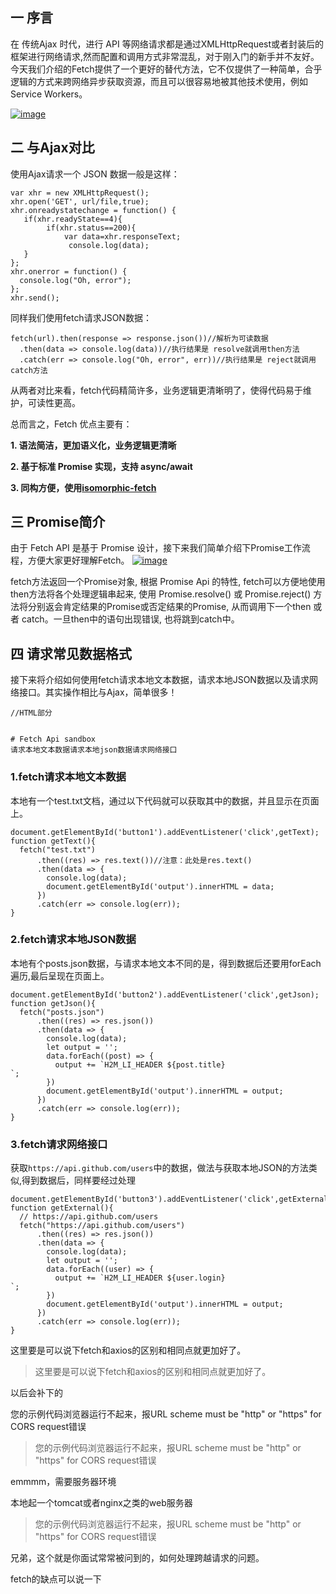 ## 一 序言

在 传统Ajax 时代，进行 API 等网络请求都是通过XMLHttpRequest或者封装后的框架进行网络请求,然而配置和调用方式非常混乱，对于刚入门的新手并不友好。今天我们介绍的Fetch提供了一个更好的替代方法，它不仅提供了一种简单，合乎逻辑的方式来跨网络异步获取资源，而且可以很容易地被其他技术使用，例如 Service Workers。

[![image](https://camo.githubusercontent.com/c4803db216feb74e1fc86466a3d19b5b1ef4a28c/68747470733a2f2f757365722d676f6c642d63646e2e786974752e696f2f323031382f362f31322f313633656639633230363765323563303f773d3130393126683d34393426663d706e6726733d3531333838)](https://camo.githubusercontent.com/c4803db216feb74e1fc86466a3d19b5b1ef4a28c/68747470733a2f2f757365722d676f6c642d63646e2e786974752e696f2f323031382f362f31322f313633656639633230363765323563303f773d3130393126683d34393426663d706e6726733d3531333838)

## 二 与Ajax对比

使用Ajax请求一个 JSON 数据一般是这样：

    var xhr = new XMLHttpRequest();
    xhr.open('GET', url/file,true);
    xhr.onreadystatechange = function() {
       if(xhr.readyState==4){
            if(xhr.status==200){
                var data=xhr.responseText;
                 console.log(data);
       }
    };
    xhr.onerror = function() {
      console.log("Oh, error");
    };
    xhr.send();
    

同样我们使用fetch请求JSON数据：

    fetch(url).then(response => response.json())//解析为可读数据
      .then(data => console.log(data))//执行结果是 resolve就调用then方法
      .catch(err => console.log("Oh, error", err))//执行结果是 reject就调用catch方法
    

从两者对比来看，fetch代码精简许多，业务逻辑更清晰明了，使得代码易于维护，可读性更高。

总而言之，Fetch 优点主要有：

**1. 语法简洁，更加语义化，业务逻辑更清晰**

**2.  基于标准 Promise 实现，支持 async/await**

**3.  同构方便，使用[isomorphic-fetch](https://github.com/matthew-andrews/isomorphic-fetch)**

## 三 Promise简介

由于 Fetch API 是基于 Promise 设计，接下来我们简单介绍下Promise工作流程，方便大家更好理解Fetch。
[![image](https://camo.githubusercontent.com/b775695cb64d804c667cf476b1e0d54fcf41e6b5/68747470733a2f2f757365722d676f6c642d63646e2e786974752e696f2f323031382f362f31322f313633656639633230363837346230613f773d39353026683d35333226663d706e6726733d3931393236)](https://camo.githubusercontent.com/b775695cb64d804c667cf476b1e0d54fcf41e6b5/68747470733a2f2f757365722d676f6c642d63646e2e786974752e696f2f323031382f362f31322f313633656639633230363837346230613f773d39353026683d35333226663d706e6726733d3931393236)

fetch方法返回一个Promise对象, 根据 Promise Api 的特性, fetch可以方便地使用then方法将各个处理逻辑串起来, 使用 Promise.resolve() 或 Promise.reject() 方法将分别返会肯定结果的Promise或否定结果的Promise, 从而调用下一个then 或者 catch。一旦then中的语句出现错误, 也将跳到catch中。

## 四 请求常见数据格式

接下来将介绍如何使用fetch请求本地文本数据，请求本地JSON数据以及请求网络接口。其实操作相比与Ajax，简单很多！

    //HTML部分
      
    
    # Fetch Api sandbox
    请求本地文本数据请求本地json数据请求网络接口
    
    
    

### 1.fetch请求本地文本数据

本地有一个test.txt文档，通过以下代码就可以获取其中的数据，并且显示在页面上。

    document.getElementById('button1').addEventListener('click',getText);
    function getText(){
      fetch("test.txt")
          .then((res) => res.text())//注意：此处是res.text()
          .then(data => {
            console.log(data);
            document.getElementById('output').innerHTML = data;
          })
          .catch(err => console.log(err));
    }
    

### 2.fetch请求本地JSON数据

本地有个posts.json数据，与请求本地文本不同的是，得到数据后还要用forEach遍历,最后呈现在页面上。

    document.getElementById('button2').addEventListener('click',getJson);
    function getJson(){
      fetch("posts.json")
          .then((res) => res.json())
          .then(data => {
            console.log(data);
            let output = '';
            data.forEach((post) => {
              output += `H2M_LI_HEADER ${post.title}
    `;
            })
            document.getElementById('output').innerHTML = output;
          })
          .catch(err => console.log(err));
    }
    

### 3.fetch请求网络接口

获取`https://api.github.com/users`中的数据，做法与获取本地JSON的方法类似,得到数据后，同样要经过处理

    document.getElementById('button3').addEventListener('click',getExternal);
    function getExternal(){
      // https://api.github.com/users
      fetch("https://api.github.com/users")
          .then((res) => res.json())
          .then(data => {
            console.log(data);
            let output = '';
            data.forEach((user) => {
              output += `H2M_LI_HEADER ${user.login}
    `;
            })
            document.getElementById('output').innerHTML = output;
          })
          .catch(err => console.log(err));
    }
    

这里要是可以说下fetch和axios的区别和相同点就更加好了。

> 这里要是可以说下fetch和axios的区别和相同点就更加好了。

以后会补下的

您的示例代码浏览器运行不起来，报URL scheme must be "http" or "https" for CORS request错误

> 您的示例代码浏览器运行不起来，报URL scheme must be "http" or "https" for CORS request错误

emmmm，需要服务器环境

本地起一个tomcat或者nginx之类的web服务器

> 您的示例代码浏览器运行不起来，报URL scheme must be "http" or "https" for CORS request错误

兄弟，这个就是你面试常常被问到的，如何处理跨越请求的问题。

fetch的缺点可以说一下
